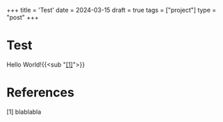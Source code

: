 +++
title = 'Test'
date = 2024-03-15
draft = true
tags = ["project"]
type = "post"
+++

# Test

Hello World!{{<sub "[[1]](#references)">}}

# References

[1] blablabla